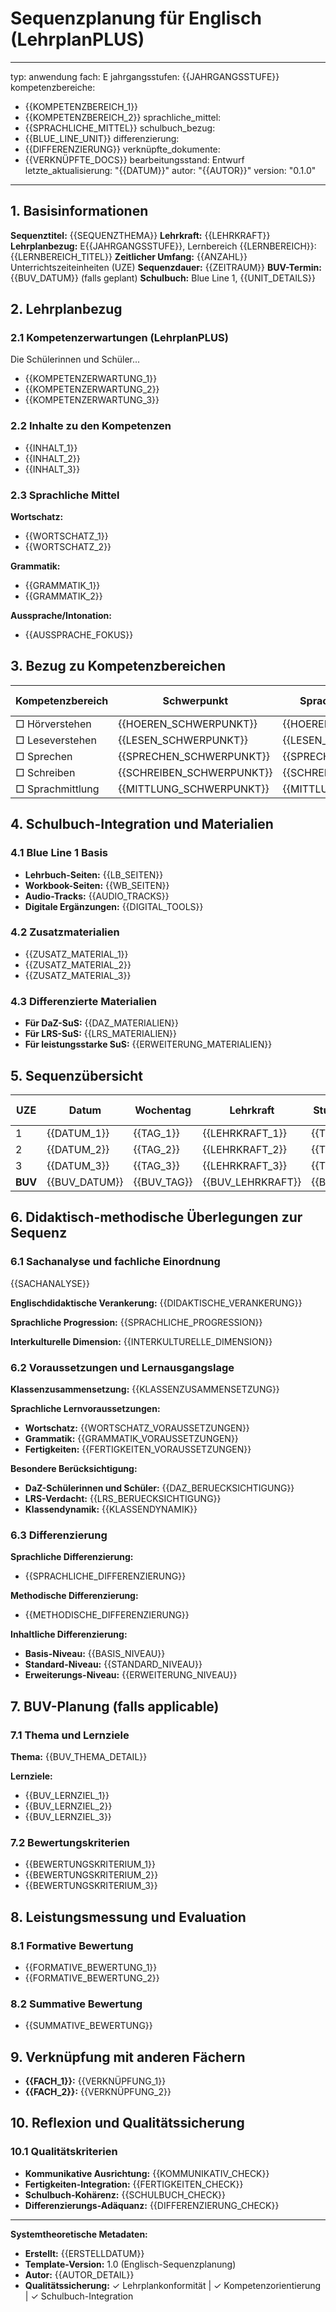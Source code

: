 # Sequenzplanung für Englisch (LehrplanPLUS)

---
typ: anwendung
fach: E
jahrgangsstufen: {{JAHRGANGSSTUFE}}
kompetenzbereiche:
  - {{KOMPETENZBEREICH_1}}
  - {{KOMPETENZBEREICH_2}}
sprachliche_mittel:
  - {{SPRACHLICHE_MITTEL}}
schulbuch_bezug:
  - {{BLUE_LINE_UNIT}}
differenzierung:
  - {{DIFFERENZIERUNG}}
verknüpfte_dokumente:
  - {{VERKNÜPFTE_DOCS}}
bearbeitungsstand: Entwurf
letzte_aktualisierung: \"{{DATUM}}\"
autor: \"{{AUTOR}}\"
version: \"0.1.0\"
---

## 1. Basisinformationen

**Sequenztitel:** {{SEQUENZTHEMA}}
**Lehrkraft:** {{LEHRKRAFT}}
**Lehrplanbezug:** E{{JAHRGANGSSTUFE}}, Lernbereich {{LERNBEREICH}}: {{LERNBEREICH_TITEL}}
**Zeitlicher Umfang:** {{ANZAHL}} Unterrichtszeiteinheiten (UZE)
**Sequenzdauer:** {{ZEITRAUM}}
**BUV-Termin:** {{BUV_DATUM}} (falls geplant)
**Schulbuch:** Blue Line 1, {{UNIT_DETAILS}}

## 2. Lehrplanbezug

### 2.1 Kompetenzerwartungen (LehrplanPLUS)
Die Schülerinnen und Schüler...
- {{KOMPETENZERWARTUNG_1}}
- {{KOMPETENZERWARTUNG_2}}
- {{KOMPETENZERWARTUNG_3}}

### 2.2 Inhalte zu den Kompetenzen
- {{INHALT_1}}
- {{INHALT_2}}
- {{INHALT_3}}

### 2.3 Sprachliche Mittel
**Wortschatz:**
- {{WORTSCHATZ_1}}
- {{WORTSCHATZ_2}}

**Grammatik:**
- {{GRAMMATIK_1}}
- {{GRAMMATIK_2}}

**Aussprache/Intonation:**
- {{AUSSPRACHE_FOKUS}}

## 3. Bezug zu Kompetenzbereichen

| Kompetenzbereich | Schwerpunkt | Sprachliche Mittel | Interkulturelle Dimension |
|------------------|-------------|-------------------|---------------------------|
| □ Hörverstehen | {{HOEREN_SCHWERPUNKT}} | {{HOEREN_SPRACHE}} | {{HOEREN_KULTUR}} |
| □ Leseverstehen | {{LESEN_SCHWERPUNKT}} | {{LESEN_SPRACHE}} | {{LESEN_KULTUR}} |
| □ Sprechen | {{SPRECHEN_SCHWERPUNKT}} | {{SPRECHEN_SPRACHE}} | {{SPRECHEN_KULTUR}} |
| □ Schreiben | {{SCHREIBEN_SCHWERPUNKT}} | {{SCHREIBEN_SPRACHE}} | {{SCHREIBEN_KULTUR}} |
| □ Sprachmittlung | {{MITTLUNG_SCHWERPUNKT}} | {{MITTLUNG_SPRACHE}} | {{MITTLUNG_KULTUR}} |

## 4. Schulbuch-Integration und Materialien

### 4.1 Blue Line 1 Basis
- **Lehrbuch-Seiten:** {{LB_SEITEN}}
- **Workbook-Seiten:** {{WB_SEITEN}}
- **Audio-Tracks:** {{AUDIO_TRACKS}}
- **Digitale Ergänzungen:** {{DIGITAL_TOOLS}}

### 4.2 Zusatzmaterialien
- {{ZUSATZ_MATERIAL_1}}
- {{ZUSATZ_MATERIAL_2}}
- {{ZUSATZ_MATERIAL_3}}

### 4.3 Differenzierte Materialien
- **Für DaZ-SuS:** {{DAZ_MATERIALIEN}}
- **Für LRS-SuS:** {{LRS_MATERIALIEN}}
- **Für leistungsstarke SuS:** {{ERWEITERUNG_MATERIALIEN}}

## 5. Sequenzübersicht

| UZE | Datum | Wochentag | Lehrkraft | Stundenthema | Kompetenzbereich | Schwerpunkt | Stundenziel/Kompetenzerwartung | Kommentar zu Inhalt/Verfahren | Material | Querverbindung |
|-----|-------|-----------|-----------|--------------|------------------|-------------|-------------------------------|------------------------------|----------|----------------|
| 1 | {{DATUM_1}} | {{TAG_1}} | {{LEHRKRAFT_1}} | {{THEMA_1}} | {{KOMPETENZ_1}} | {{SCHWERPUNKT_1}} | {{ZIEL_1}} | {{VERFAHREN_1}} | {{MATERIAL_1}} | {{QUERVERB_1}} |
| 2 | {{DATUM_2}} | {{TAG_2}} | {{LEHRKRAFT_2}} | {{THEMA_2}} | {{KOMPETENZ_2}} | {{SCHWERPUNKT_2}} | {{ZIEL_2}} | {{VERFAHREN_2}} | {{MATERIAL_2}} | {{QUERVERB_2}} |
| 3 | {{DATUM_3}} | {{TAG_3}} | {{LEHRKRAFT_3}} | {{THEMA_3}} | {{KOMPETENZ_3}} | {{SCHWERPUNKT_3}} | {{ZIEL_3}} | {{VERFAHREN_3}} | {{MATERIAL_3}} | {{QUERVERB_3}} |
| **BUV** | {{BUV_DATUM}} | {{BUV_TAG}} | {{BUV_LEHRKRAFT}} | {{BUV_THEMA}} | {{BUV_KOMPETENZ}} | {{BUV_SCHWERPUNKT}} | {{BUV_ZIEL}} | {{BUV_VERFAHREN}} | {{BUV_MATERIAL}} | **Assessment** |

## 6. Didaktisch-methodische Überlegungen zur Sequenz

### 6.1 Sachanalyse und fachliche Einordnung
{{SACHANALYSE}}

**Englischdidaktische Verankerung:**
{{DIDAKTISCHE_VERANKERUNG}}

**Sprachliche Progression:**
{{SPRACHLICHE_PROGRESSION}}

**Interkulturelle Dimension:**
{{INTERKULTURELLE_DIMENSION}}

### 6.2 Voraussetzungen und Lernausgangslage

**Klassenzusammensetzung:**
{{KLASSENZUSAMMENSETZUNG}}

**Sprachliche Lernvoraussetzungen:**
- **Wortschatz:** {{WORTSCHATZ_VORAUSSETZUNGEN}}
- **Grammatik:** {{GRAMMATIK_VORAUSSETZUNGEN}}
- **Fertigkeiten:** {{FERTIGKEITEN_VORAUSSETZUNGEN}}

**Besondere Berücksichtigung:**
- **DaZ-Schülerinnen und Schüler:** {{DAZ_BERUECKSICHTIGUNG}}
- **LRS-Verdacht:** {{LRS_BERUECKSICHTIGUNG}}
- **Klassendynamik:** {{KLASSENDYNAMIK}}

### 6.3 Differenzierung

**Sprachliche Differenzierung:**
- {{SPRACHLICHE_DIFFERENZIERUNG}}

**Methodische Differenzierung:**
- {{METHODISCHE_DIFFERENZIERUNG}}

**Inhaltliche Differenzierung:**
- **Basis-Niveau:** {{BASIS_NIVEAU}}
- **Standard-Niveau:** {{STANDARD_NIVEAU}}
- **Erweiterungs-Niveau:** {{ERWEITERUNG_NIVEAU}}

## 7. BUV-Planung (falls applicable)

### 7.1 Thema und Lernziele
**Thema:** {{BUV_THEMA_DETAIL}}

**Lernziele:**
- {{BUV_LERNZIEL_1}}
- {{BUV_LERNZIEL_2}}
- {{BUV_LERNZIEL_3}}

### 7.2 Bewertungskriterien
- {{BEWERTUNGSKRITERIUM_1}}
- {{BEWERTUNGSKRITERIUM_2}}
- {{BEWERTUNGSKRITERIUM_3}}

## 8. Leistungsmessung und Evaluation

### 8.1 Formative Bewertung
- {{FORMATIVE_BEWERTUNG_1}}
- {{FORMATIVE_BEWERTUNG_2}}

### 8.2 Summative Bewertung
- {{SUMMATIVE_BEWERTUNG}}

## 9. Verknüpfung mit anderen Fächern

- **{{FACH_1}}:** {{VERKNÜPFUNG_1}}
- **{{FACH_2}}:** {{VERKNÜPFUNG_2}}

## 10. Reflexion und Qualitätssicherung

### 10.1 Qualitätskriterien
- **Kommunikative Ausrichtung:** {{KOMMUNIKATIV_CHECK}}
- **Fertigkeiten-Integration:** {{FERTIGKEITEN_CHECK}}
- **Schulbuch-Kohärenz:** {{SCHULBUCH_CHECK}}
- **Differenzierungs-Adäquanz:** {{DIFFERENZIERUNG_CHECK}}

---

**Systemtheoretische Metadaten:**
- **Erstellt:** {{ERSTELLDATUM}}
- **Template-Version:** 1.0 (Englisch-Sequenzplanung)
- **Autor:** {{AUTOR_DETAIL}}
- **Qualitätssicherung:** ✓ Lehrplankonformität | ✓ Kompetenzorientierung | ✓ Schulbuch-Integration
